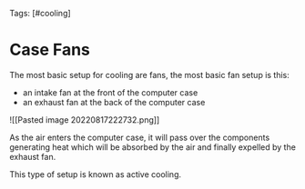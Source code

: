 Tags: [#cooling]

# Case Fans

The most basic setup for cooling are fans, the most basic fan setup is this:

- an intake fan at the front of the computer case
- an exhaust fan at the back of the computer case

![[Pasted image 20220817222732.png]]

As the air enters the computer case, it will pass over the components generating heat which will be absorbed by the air and finally expelled by the exhaust fan.

This type of setup is known as active cooling.